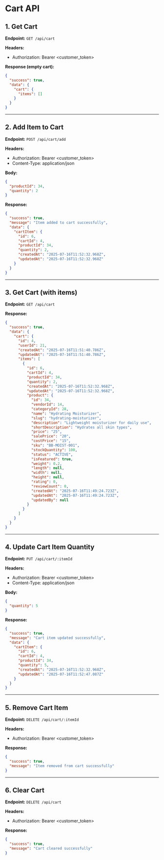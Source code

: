 # Cart API

## 1. Get Cart

**Endpoint:**
`GET /api/cart`

**Headers:**
- Authorization: Bearer <customer_token>

**Response (empty cart):**
```json
{
  "success": true,
  "data": {
    "cart": {
      "items": []
    }
  }
}
```

---

## 2. Add Item to Cart

**Endpoint:**
`POST /api/cart/add`

**Headers:**
- Authorization: Bearer <customer_token>
- Content-Type: application/json

**Body:**
```json
{
  "productId": 34,
  "quantity": 2
}
```

**Response:**
```json
{
  "success": true,
  "message": "Item added to cart successfully",
  "data": {
    "cartItem": {
      "id": 6,
      "cartId": 4,
      "productId": 34,
      "quantity": 2,
      "createdAt": "2025-07-16T11:52:32.968Z",
      "updatedAt": "2025-07-16T11:52:32.968Z"
    }
  }
}
```

---

## 3. Get Cart (with items)

**Endpoint:**
`GET /api/cart`

**Response:**
```json
{
  "success": true,
  "data": {
    "cart": {
      "id": 4,
      "userId": 21,
      "createdAt": "2025-07-16T11:51:40.786Z",
      "updatedAt": "2025-07-16T11:51:40.786Z",
      "items": [
        {
          "id": 6,
          "cartId": 4,
          "productId": 34,
          "quantity": 2,
          "createdAt": "2025-07-16T11:52:32.968Z",
          "updatedAt": "2025-07-16T11:52:32.968Z",
          "product": {
            "id": 34,
            "vendorId": 14,
            "categoryId": 28,
            "name": "Hydrating Moisturizer",
            "slug": "hydrating-moisturizer",
            "description": "Lightweight moisturizer for daily use",
            "shortDescription": "Hydrates all skin types",
            "price": "25",
            "salePrice": "20",
            "costPrice": "15",
            "sku": "BB-MOIST-001",
            "stockQuantity": 100,
            "status": "ACTIVE",
            "isFeatured": true,
            "weight": 0.2,
            "length": null,
            "width": null,
            "height": null,
            "rating": 0,
            "reviewCount": 0,
            "createdAt": "2025-07-16T11:49:24.723Z",
            "updatedAt": "2025-07-16T11:49:24.723Z",
            "updatedBy": null
          }
        }
      ]
    }
  }
}
```

---

## 4. Update Cart Item Quantity

**Endpoint:**
`PUT /api/cart/:itemId`

**Headers:**
- Authorization: Bearer <customer_token>
- Content-Type: application/json

**Body:**
```json
{
  "quantity": 5
}
```

**Response:**
```json
{
  "success": true,
  "message": "Cart item updated successfully",
  "data": {
    "cartItem": {
      "id": 6,
      "cartId": 4,
      "productId": 34,
      "quantity": 5,
      "createdAt": "2025-07-16T11:52:32.968Z",
      "updatedAt": "2025-07-16T11:52:47.087Z"
    }
  }
}
```

---

## 5. Remove Cart Item

**Endpoint:**
`DELETE /api/cart/:itemId`

**Headers:**
- Authorization: Bearer <customer_token>

**Response:**
```json
{
  "success": true,
  "message": "Item removed from cart successfully"
}
```

---

## 6. Clear Cart

**Endpoint:**
`DELETE /api/cart`

**Headers:**
- Authorization: Bearer <customer_token>

**Response:**
```json
{
  "success": true,
  "message": "Cart cleared successfully"
}
``` 